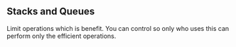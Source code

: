## Stacks and Queues

Limit operations which is benefit.
You can control so only who uses this can perform only the efficient operations.
